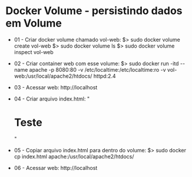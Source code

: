 Docker Volume - persistindo dados em Volume
============

* 01 - Criar docker volume chamado vol-web:
$>  sudo docker volume create vol-web
$>  sudo docker volume ls 
$>  sudo docker volume inspect vol-web

* 02 - Criar container web com esse volume:
$>  sudo docker run -itd --name apache -p 8080:80 -v /etc/localtime:/etc/localtime:ro -v vol-web:/usr/local/apache2/htdocs/ httpd:2.4

* 03 - Acessar web:
http://localhost

* 04 - Criar arquivo index.html: "<h1>Teste</h1>"
* 05 - Copiar arquivo index.html para dentro do volume:
$>  sudo docker cp index.html apache:/usr/local/apache2/htdocs/

* 06 - Acessar web: http://localhost
